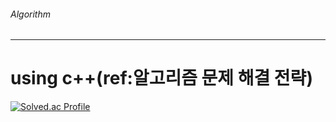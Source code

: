 ###### Algorithm
---
# using c++(ref:알고리즘 문제 해결 전략)

[![Solved.ac Profile](http://mazassumnida.wtf/api/v2/generate_badge?boj=ash9river)](https://solved.ac/ash9river/)
